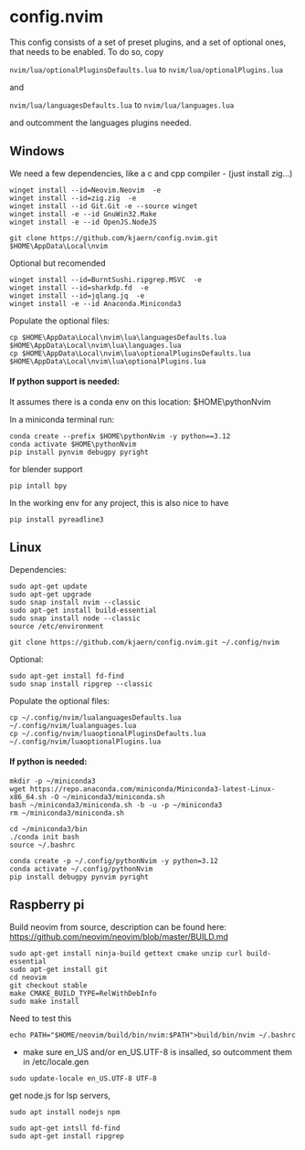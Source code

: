 # config.nvim
This config consists of a set of preset plugins, and a set of optional ones, that needs to be enabled.
To do so, copy 

`nvim/lua/optionalPluginsDefaults.lua` to `nvim/lua/optionalPlugins.lua`

and 

`nvim/lua/languagesDefaults.lua` to `nvim/lua/languages.lua`

and outcomment the languages plugins needed.

## Windows
We need a few dependencies, like a c and cpp compiler - (just install zig...)
```
winget install --id=Neovim.Neovim  -e
winget install --id=zig.zig  -e
winget install --id Git.Git -e --source winget
winget install -e --id GnuWin32.Make
winget install -e --id OpenJS.NodeJS

git clone https://github.com/kjaern/config.nvim.git $HOME\AppData\Local\nvim
```
Optional but recomended
```
winget install --id=BurntSushi.ripgrep.MSVC  -e
winget install --id=sharkdp.fd  -e
winget install --id=jqlang.jq  -e
winget install -e --id Anaconda.Miniconda3
```

Populate the optional files:
```
cp $HOME\AppData\Local\nvim\lua\languagesDefaults.lua $HOME\AppData\Local\nvim\lua\languages.lua
cp $HOME\AppData\Local\nvim\lua\optionalPluginsDefaults.lua $HOME\AppData\Local\nvim\lua\optionalPlugins.lua
```
#### If python support is needed:

It assumes there is a conda env on this location:
$HOME\pythonNvim

In a miniconda terminal run:
```
conda create --prefix $HOME\pythonNvim -y python==3.12
conda activate $HOME\pythonNvim
pip install pynvim debugpy pyright
```

for blender support
```
pip intall bpy
```
In the working env for any project, this is also nice to have
```
pip install pyreadline3
```

## Linux
Dependencies:
```
sudo apt-get update
sudo apt-get upgrade
sudo snap install nvim --classic
sudo apt-get install build-essential
sudo snap install node --classic 
source /etc/environment

git clone https://github.com/kjaern/config.nvim.git ~/.config/nvim
```

Optional:
```
sudo apt-get install fd-find
sudo snap install ripgrep --classic
```

Populate the optional files:
```
cp ~/.config/nvim/lualanguagesDefaults.lua ~/.config/nvim/lualanguages.lua
cp ~/.config/nvim/luaoptionalPluginsDefaults.lua ~/.config/nvim/luaoptionalPlugins.lua
```

#### If python is needed:
```
mkdir -p ~/miniconda3
wget https://repo.anaconda.com/miniconda/Miniconda3-latest-Linux-x86_64.sh -O ~/miniconda3/miniconda.sh
bash ~/miniconda3/miniconda.sh -b -u -p ~/miniconda3
rm ~/miniconda3/miniconda.sh

cd ~/miniconda3/bin
./conda init bash
source ~/.bashrc

conda create -p ~/.config/pythonNvim -y python=3.12
conda activate ~/.config/pythonNvim
pip install debugpy pynvim pyright
```


## Raspberry pi
Build neovim from source, description can be found here:
https://github.com/neovim/neovim/blob/master/BUILD.md
```
sudo apt-get install ninja-build gettext cmake unzip curl build-essential
sudo apt-get install git
cd neovim
git checkout stable
make CMAKE_BUILD_TYPE=RelWithDebInfo
sudo make install
``` 
Need to test this
```
echo PATH="$HOME/neovim/build/bin/nvim:$PATH">build/bin/nvim ~/.bashrc
```


* make sure en_US and/or en_US.UTF-8 is insalled, so outcomment them in /etc/locale.gen
```
sudo update-locale en_US.UTF-8 UTF-8
```

get node.js for lsp servers, 
```
sudo apt install nodejs npm

sudo apt-get intsll fd-find
sudo apt-get install ripgrep
```
